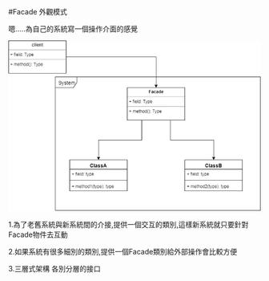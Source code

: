 #Facade 外觀模式

嗯.....為自己的系統寫一個操作介面的感覺

![image](https://github.com/escc1122/design-pattern/blob/master/12_Facade/Facade.jpg)


1.為了老舊系統與新系統間的介接,提供一個交互的類別,這樣新系統就只要針對Facade物件去互動

2.如果系統有很多細別的類別,提供一個Facade類別給外部操作會比較方便

3.三層式架構 各別分層的接口
